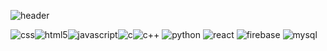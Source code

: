 ![header](https://capsule-render.vercel.app/api?type=waving&color=DDA0DD&height=200&section=header&text=Minju%20Choi&fontSize=70&fontColor=FFFFFF)

<img alt="css" src ="https://img.shields.io/badge/CSS3-1572B6.svg?&style=plastic&logo=CSS3&logoColor=FFFFFF"/><img alt="html5" src ="https://img.shields.io/badge/HTML5-E34F26.svg?&style=plastic&logo=HTML5&logoColor=FFFFFF"/><img alt="javascript" src ="https://img.shields.io/badge/JAVASCRIPT-F7DF1E.svg?&style=plastic&logo=JAVASCRIPT&logoColor=FFFFFF"/><img alt="c" src ="https://img.shields.io/badge/C-A8B9CC.svg?&style=plastic&logo=C&logoColor=FFFFFF"/><img alt="c++" src ="https://img.shields.io/badge/C++-00599C.svg?&style=plastic&logo=c++&logoColor=FFFFFF"/>
<img alt="python" src ="https://img.shields.io/badge/PYTHON-00599C.svg?&style=plastic&logo=PYTHON&logoColor=FFFFFF"/>
<img alt="react" src ="https://img.shields.io/badge/REACT-61DAFB.svg?&style=plastic&logo=REACT&logoColor=FFFFFF"/>
<img alt="firebase" src ="https://img.shields.io/badge/FIREBASE-FFCA28.svg?&style=plastic&logo=FIREBASE&logoColor=FFFFFF"/>
<img alt="mysql" src ="https://img.shields.io/badge/MYSQL-FFCA28.svg?&style=plastic&logo=MYSQL&logoColor=FFFFFF"/>
<!--
**hmuri/hmuri** is a ✨ _special_ ✨ repository because its `README.md` (this file) appears on your GitHub profile.

Here are some ideas to get you started:

- 🔭 I’m currently working on ...
- 🌱 I’m currently learning ...
- 👯 I’m looking to collaborate on ...
- 🤔 I’m looking for help with ...
- 💬 Ask me about ...
- 📫 How to reach me: ...
- 😄 Pronouns: ...
- ⚡ Fun fact: ...
-->
